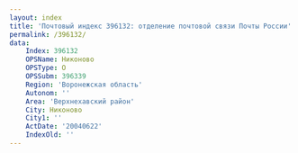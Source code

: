 ```yaml
---
layout: index
title: 'Почтовый индекс 396132: отделение почтовой связи Почты России'
permalink: /396132/
data:
    Index: 396132
    OPSName: Никоново
    OPSType: О
    OPSSubm: 396339
    Region: 'Воронежская область'
    Autonom: ''
    Area: 'Верхнехавский район'
    City: Никоново
    City1: ''
    ActDate: '20040622'
    IndexOld: ''
---
```

